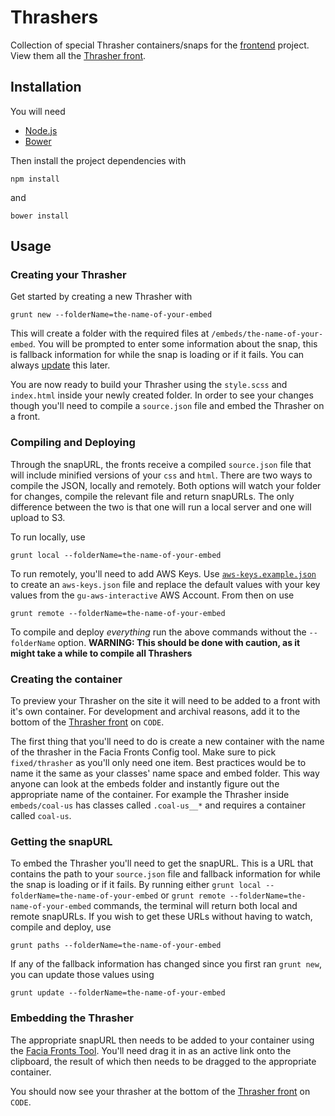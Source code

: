 Thrashers
=========

Collection of special Thrasher containers/snaps for the [frontend](https://github.com/guardian/frontend) project. View them all the [Thrasher front](http://m.code.dev-theguardian.com/thrashers).


## Installation

You will need

 * [Node.js](http://nodejs.org/)
 * [Bower](http://bower.io/)

Then install the project dependencies with
```
npm install
```

and
```
bower install
```

## Usage

### Creating your Thrasher

Get started by creating a new Thrasher with
```
grunt new --folderName=the-name-of-your-embed
```

This will create a folder with the required files at `/embeds/the-name-of-your-embed`. You will be prompted to enter some information about the snap, this is fallback information for while the snap is loading or if it fails. You can always [update](#snapurls) this later.

You are now ready to build your Thrasher using the `style.scss` and `index.html` inside your newly created folder. In order to see your changes though you'll need to compile a `source.json` file and embed the Thrasher on a front.

### Compiling and Deploying

Through the snapURL, the fronts receive a compiled `source.json` file that will include minified versions of your `css` and `html`. There are two ways to compile the JSON, locally and remotely. Both options will watch your folder for changes, compile the relevant file and return snapURLs. The only difference between the two is that one will run a local server and one will upload to S3.

To run locally, use
```
grunt local --folderName=the-name-of-your-embed
```

To run remotely, you'll need to add AWS Keys. Use [`aws-keys.example.json`](aws-keys.example.json) to create an `aws-keys.json` file and replace the default values with your key values from the `gu-aws-interactive` AWS Account. From then on use
```
grunt remote --folderName=the-name-of-your-embed
```

To compile and deploy *everything* run the above commands without the `--folderName` option. **WARNING: This should be done with caution, as it might take a while to compile all Thrashers**

### Creating the container

To preview your Thrasher on the site it will need to be added to a front with it's own container. For development and archival reasons, add it to the bottom of the [Thrasher front](http://m.code.dev-theguardian.com/thrashers) on `CODE`.

The first thing that you'll need to do is create a new container with the name of the thrasher in the Facia Fronts Config tool. Make sure to pick `fixed/thrasher` as you'll only need one item. Best practices would be to name it the same as your classes' name space and embed folder. This way anyone can look at the embeds folder and instantly figure out the appropriate name of the container. For example the Thrasher inside `embeds/coal-us` has classes called `.coal-us__*` and requires a container called `coal-us`.

### Getting the snapURL

To embed the Thrasher you'll need to get the snapURL. This is a URL that contains the path to your `source.json` file and fallback information for while the snap is loading or if it fails. By running either `grunt local --folderName=the-name-of-your-embed` or `grunt remote --folderName=the-name-of-your-embed` commands, the terminal will return both local and remote snapURLs. If you wish to get these URLs without having to watch, compile and deploy, use
```
grunt paths --folderName=the-name-of-your-embed
```

If any of the fallback information has changed since you first ran `grunt new`, you can update those values using
```
grunt update --folderName=the-name-of-your-embed
```

### Embedding the Thrasher

The appropriate snapURL then needs to be added to your container using the [Facia Fronts Tool](https://fronts.code.dev-gutools.co.uk/editorial?front=thrashers). You'll need drag it in as an active link onto the clipboard, the result of which then needs to be dragged to the appropriate container.

You should now see your thrasher at the bottom of the [Thrasher front](http://m.code.dev-theguardian.com/thrashers) on `CODE`.
